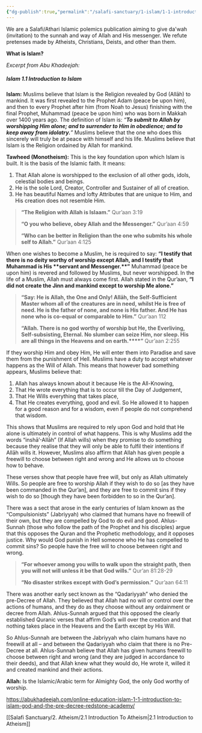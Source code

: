 ```yaml
---
{"dg-publish":true,"permalink":"/salafi-sanctuary/1-islam/1-1-introduction-to-islam/","tags":["gardenEntry"]}
---
```




We are a Salafi/Athari Islamic polemics publication aiming to give da'wah (invitation) to the sunnah and way of Allah and His messenger. We refute pretenses made by Atheists, Christians, Deists, and other than them.

**What is Islam?**

*Excerpt from Abu Khadeejah:*

##### **Islam 1.1 Introduction to Islam**

**Islam:** Muslims believe that Islam is the Religion revealed by God (Allāh) to mankind. It was first revealed to the Prophet Adam (peace be upon him), and then to every Prophet after him (from Noah to Jesus) finishing with the final Prophet, Muhammad (peace be upon him) who was born in Makkah over 1400 years ago. The definition of Islam is: _“__To submit to Allah by worshipping Him alone; and to surrender to Him in obedience; and to keep away from idolatry.__”_ Muslims believe that the one who does this sincerely will truly be at peace with himself and his life. Muslims believe that Islam is the Religion ordained by Allah for mankind.

**Tawheed (Monotheism):** This is the key foundation upon which Islam is built. It is the basis of the Islamic faith. It means: 
1. That Allah alone is worshipped to the exclusion of all other gods, idols, celestial bodies and beings. 
2. He is the sole Lord, Creator, Controller and Sustainer of all of creation. 
3. He has beautiful Names and lofty Attributes that are unique to Him, and His creation does not resemble Him.

> **“****The Religion with Allah is Islaam.****”** Qur’aan 3:19
> 
> **“****O you who believe, obey Allah and the Messenger.****”** Qur’aan 4:59
> 
> **“****Who can be better in Religion than the one who submits his whole self to Allah.****”** Qur’aan 4:125

When one wishes to become a Muslim, he is required to say: **“****I testify that there is no deity worthy of worship except Allah, and I testify that Muhammad is His** **servant and Messenger.****”** Muhammad (peace be upon him) is revered and followed by Muslims, but never worshipped. In the life of a Muslim, Allah must always come first. Allah stated in the Qur’aan, **“****I did not create the Jinn and mankind except to worship Me alone.****”**

> **“****Say: He is Allah, the One and Only! Allāh, the Self-Sufficient Master whom all of the creatures are in need, whilst He is free of need. He is the father of none, and none is His father. And He has none who is co-equal or comparable to Him.****”** Qur’aan 112
> 
> **“Allah. There is no god worthy of worship but He, the Everliving, Self-subsisting, Eternal. No slumber can seize Him, nor sleep. His are all things in the Heavens and on earth.****”** Qur’aan 2:255

If they worship Him and obey Him, He will enter them into Paradise and save them from the punishment of Hell. Muslims have a duty to accept whatever happens as the Will of Allah. This means that however bad something appears, Muslims believe that: 
1. Allah has always known about it because He is the All-Knowing, 
2. That He wrote everything that is to occur till the Day of Judgement, 
3. That He Wills everything that takes place, 
4. That He creates everything, good and evil. So He allowed it to happen for a good reason and for a wisdom, even if people do not comprehend that wisdom.

This shows that Muslims are required to rely upon God and hold that He alone is ultimately in control of what happens. This is why Muslims add the words “inshā’-Allāh” (If Allah wills) when they promise to do something because they realise that they will only be able to fulfil their intentions if Allāh wills it. However, Muslims also affirm that Allah has given people a freewill to choose between right and wrong and He allows us to choose how to behave.

These verses show that people have free will, but only as Allah ultimately Wills. So people are free to worship Allah if they wish to do so [as they have been commanded in the Qur’an], and they are free to commit sins if they wish to do so [though they have been forbidden to so in the Qur’an].

There was a sect that arose in the early centuries of Islam known as the “Compulsionists” (Jabriyyah) who claimed that humans have no freewill of their own, but they are compelled by God to do evil and good. Ahlus-Sunnah (those who follow the path of the Prophet and his disciples) argue that this opposes the Quran and the Prophetic methodology, and it opposes justice. Why would God punish in Hell someone who He has compelled to commit sins? So people have the free will to choose between right and wrong.

> **“****For whoever among you wills to walk upon the straight path, then you will not will unless it be that God wills.****”** Qur’an 81:28-29
> 
> **“****No disaster strikes except with God****’****s permission.****”** Qur’aan 64:11

There was another early sect known as the “Qadariyyah” who denied the pre-Decree of Allah. They believed that Allah had no will or control over the actions of humans, and they do as they choose without any ordainment or decree from Allah. Ahlus-Sunnah argued that this opposed the clearly established Quranic verses that affirm God’s will over the creation and that nothing takes place in the Heavens and the Earth except by His Will.

So Ahlus-Sunnah are between the Jabriyyah who claim humans have no freewill at all – and between the Qadariyyah who claim that there is no Pre-Decree at all. Ahlus-Sunnah believe that Allah has given humans freewill to choose between right and wrong (and they are judged in accordance to their deeds), and that Allah knew what they would do, He wrote it, willed it and created mankind and their actions.

**Allah:** Is the Islamic/Arabic term for Almighty God, the only God worthy of worship.

https://abukhadeejah.com/online-education-islam-1-1-introduction-to-islam-god-and-the-pre-decree-redstone-academy/

[[Salafi Sanctuary/2. Atheism/2.1 Introduction To Atheism\|2.1 Introduction to Atheism]]
